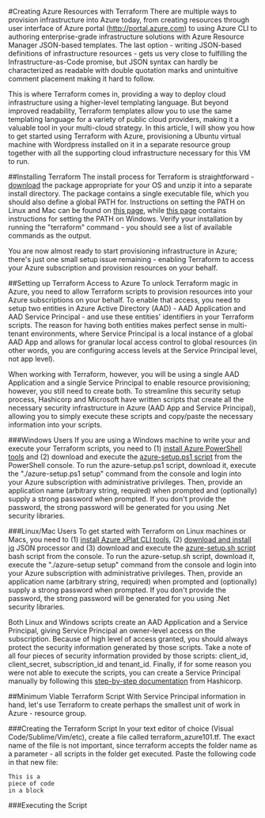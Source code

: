 #Creating Azure Resources with Terraform
There are multiple ways to provision infrastructure into Azure today, from creating resources through user interface of Azure portal (http://portal.azure.com) to using Azure CLI to authoring enterprise-grade infrastructure solutions with Azure Resource Manager JSON-based templates. The last option - writing JSON-based definitions of infrastructure resources - gets us very close to fulfilling the Infrastructure-as-Code promise, but JSON syntax can hardly be characterized as readable with double quotation marks and unintuitive comment placement making it hard to follow.

This is where Terraform comes in, providing a way to deploy cloud infrastructure using a higher-level templating language. But beyond improved readability, Terraform templates allow you to use the same templating language for a variety of public cloud providers, making it a valuable tool in your multi-cloud strategy. In this article, I will show you how to get started using Terraform with Azure, provisioning a Ubuntu virtual machine with Wordpress installed on it in a separate resource group together with all the supporting cloud infrastructure necessary for this VM to run.

##Installing Terraform
The install process for Terraform is straightforward - [download](https://www.terraform.io/downloads.html) the package appropriate for your OS and unzip it into a separate install directory. The package contains a single executable file, which you should also define a global PATH for. Instructions on setting the PATH on Linux and Mac can be found on [this page](https://stackoverflow.com/questions/14637979/how-to-permanently-set-path-on-linux), while [this page](https://stackoverflow.com/questions/1618280/where-can-i-set-path-to-make-exe-on-windows) contains instructions for setting the PATH on Windows. Verify your installation by running the "terraform" command - you should see a list of available commands as the output.

You are now almost ready to start provisioning infrastructure in Azure; there's just one small setup issue remaining - enabling Terraform to access your Azure subscription and provision resources on your behalf.

##Setting up Terraform Access to Azure
To unlock Terraform magic in Azure, you need to allow Terraform scripts to provision resources into your Azure subscriptions on your behalf. To enable that access, you need to setup two entities in Azure Active Directory (AAD) - AAD Application and AAD Service Principal - and use these entities' identifiers in your Terraform scripts. The reason for having both entities makes perfect sense in multi-tenant environments, where Service Principal is a local instance of a global AAD App and allows for granular local access control to global resources (in other words, you are configuring access levels at the Service Principal level, not app level).

When working with Terraform, however, you will be using a single AAD Application and a single Service Principal to enable resource provisioning; however, you still need to create both. To streamline this security setup process, Hashicorp and Microsoft have written scripts that create all the necessary security infrastructure in Azure (AAD App and Service Principal), allowing you to simply execute these scripts and copy/paste the necessary information into your scripts.

###Windows Users
If you are using a Windows machine to write your and execute your Terraform scripts, you need to (1) [install Azure PowerShell tools](https://azure.microsoft.com/en-us/documentation/articles/powershell-install-configure/#step-1-install) and (2) download and execute the [azure-setup.ps1 script](https://github.com/echuvyrov/terraform101/blob/master/azureSetup.ps1) from the PowerShell console. To run the azure-setup.ps1 script, download it, execute the "./azure-setup.ps1 setup" command from the console and login into your Azure subscription with administrative privileges. Then, provide an application name (arbitrary string, required) when prompted and (optionally) supply a strong password when prompted. If you don't provide the password, the strong password will be generated for you using .Net security libraries.

###Linux/Mac Users
To get started with Terraform on Linux machines or Macs, you need to (1) [install Azure xPlat CLI tools](https://azure.microsoft.com/en-us/documentation/articles/xplat-cli-install/), (2) [download and install jq](https://stedolan.github.io/jq/download/) JSON processor and  (3) download and execute the [azure-setup.sh script](https://github.com/mitchellh/packer/blob/master/contrib/azure-setup.sh) bash script from the console. To run the azure-setup.sh script, download it, execute the "./azure-setup setup" command from the console and login into your Azure subscription with administrative privileges. Then, provide an application name (arbitrary string, required) when prompted and (optionally) supply a strong password when prompted. If you don't provide the password, the strong password will be generated for you using .Net security libraries.

Both Linux and Windows scripts create an AAD Application and a Service Principal, giving Service Principal an owner-level access on the subscription. Because of high level of access granted, you should always protect the security information generated by those scripts. Take a note of all four pieces of security information provided by those scripts: client_id, client_secret, subscription_id and tenant_id. Finally, if for some reason you were not able to execute the scripts, you can create a Service Principal manually by following this [step-by-step documentation](https://www.terraform.io/docs/providers/azurerm/index.html) from Hashicorp.

##Minimum Viable Terraform Script
With Service Principal information in hand, let's use Terraform to create perhaps the smallest unit of work in Azure - resource group.

###Creating the Terraform Script
In your text editor of choice (Visual Code/Sublime/Vim/etc), create a file called terraform_azure101.tf. The exact name of the file is not important, since terraform accepts the folder name as a parameter - all scripts in the folder get executed. Paste the following code in that new file:

~~~~
This is a 
piece of code 
in a block
~~~~


###Executing the Script
